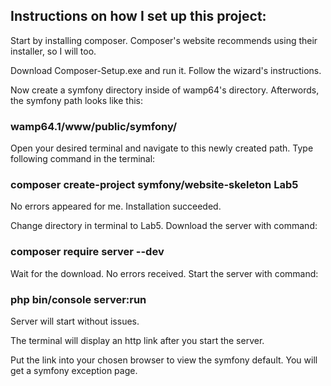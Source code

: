## Instructions on how I set up this project:

Start by installing composer. Composer's website recommends using their installer, so I will too. 

Download Composer-Setup.exe and run it. Follow the wizard's instructions.

Now create a symfony directory inside of wamp64's directory. Afterwords, the symfony path looks like this:

### wamp64.1/www/public/symfony/

Open your desired terminal and navigate to this newly created path. Type following command in the terminal:

### composer create-project symfony/website-skeleton Lab5

No errors appeared for me. Installation succeeded.

Change directory in terminal to Lab5. Download the server with command:

### composer require server --dev

Wait for the download. No errors received. Start the server with command:

### php bin/console server:run

Server will start without issues. 

The terminal will display an http link after you start the server. 

Put the link into your chosen browser to view the symfony default. 
You will get a symfony exception page.
